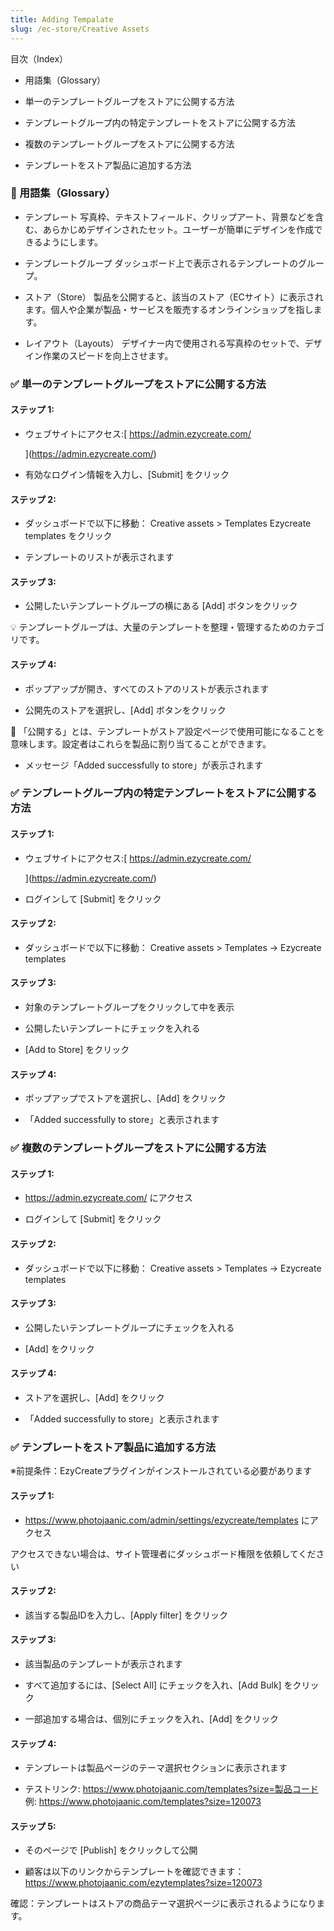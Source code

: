 ```yaml
---
title: Adding Tempalate
slug: /ec-store/Creative Assets
---
```


目次（Index）

* 用語集（Glossary）


* 単一のテンプレートグループをストアに公開する方法


* テンプレートグループ内の特定テンプレートをストアに公開する方法


* 複数のテンプレートグループをストアに公開する方法


* テンプレートをストア製品に追加する方法







### 📖 用語集（Glossary）

* テンプレート
   写真枠、テキストフィールド、クリップアート、背景などを含む、あらかじめデザインされたセット。ユーザーが簡単にデザインを作成できるようにします。


* テンプレートグループ
   ダッシュボード上で表示されるテンプレートのグループ。


* ストア（Store）
   製品を公開すると、該当のストア（ECサイト）に表示されます。個人や企業が製品・サービスを販売するオンラインショップを指します。


* レイアウト（Layouts）
   デザイナー内で使用される写真枠のセットで、デザイン作業のスピードを向上させます。







### ✅ 単一のテンプレートグループをストアに公開する方法

#### ステップ 1:

* ウェブサイトにアクセス:[ https://admin.ezycreate.com/

  ](https://admin.ezycreate.com/)
* 有効なログイン情報を入力し、\[Submit] をクリック



#### ステップ 2:

* ダッシュボードで以下に移動：
   Creative assets > Templates
   Ezycreate templates をクリック


* テンプレートのリストが表示されます



#### ステップ 3:

* 公開したいテンプレートグループの横にある \[Add] ボタンをクリック



💡 テンプレートグループは、大量のテンプレートを整理・管理するためのカテゴリです。

#### ステップ 4:

* ポップアップが開き、すべてのストアのリストが表示されます


* 公開先のストアを選択し、\[Add] ボタンをクリック



📝 「公開する」とは、テンプレートがストア設定ページで使用可能になることを意味します。設定者はこれらを製品に割り当てることができます。

* メッセージ「Added successfully to store」が表示されます







### ✅ テンプレートグループ内の特定テンプレートをストアに公開する方法

#### ステップ 1:

* ウェブサイトにアクセス:[ https://admin.ezycreate.com/

  ](https://admin.ezycreate.com/)
* ログインして \[Submit] をクリック



#### ステップ 2:

* ダッシュボードで以下に移動：
   Creative assets > Templates → Ezycreate templates



#### ステップ 3:

* 対象のテンプレートグループをクリックして中を表示


* 公開したいテンプレートにチェックを入れる


* \[Add to Store] をクリック



#### ステップ 4:

* ポップアップでストアを選択し、\[Add] をクリック


* 「Added successfully to store」と表示されます







### ✅ 複数のテンプレートグループをストアに公開する方法

#### ステップ 1:

* <https://admin.ezycreate.com/> にアクセス


* ログインして \[Submit] をクリック



#### ステップ 2:

* ダッシュボードで以下に移動：
   Creative assets > Templates → Ezycreate templates



#### ステップ 3:

* 公開したいテンプレートグループにチェックを入れる


* \[Add] をクリック



#### ステップ 4:

* ストアを選択し、\[Add] をクリック


* 「Added successfully to store」と表示されます







### ✅ テンプレートをストア製品に追加する方法

※前提条件：EzyCreateプラグインがインストールされている必要があります

#### ステップ 1:

* <https://www.photojaanic.com/admin/settings/ezycreate/templates> にアクセス



アクセスできない場合は、サイト管理者にダッシュボード権限を依頼してください

#### ステップ 2:

* 該当する製品IDを入力し、\[Apply filter] をクリック



#### ステップ 3:

* 該当製品のテンプレートが表示されます


* すべて追加するには、\[Select All] にチェックを入れ、\[Add Bulk] をクリック


* 一部追加する場合は、個別にチェックを入れ、\[Add] をクリック



#### ステップ 4:

* テンプレートは製品ページのテーマ選択セクションに表示されます


* テストリンク: https://www.photojaanic.com/templates?size=製品コード
   例: https://www.photojaanic.com/templates?size=120073



#### ステップ 5:

* そのページで \[Publish] をクリックして公開


* 顧客は以下のリンクからテンプレートを確認できます：
   https://www.photojaanic.com/ezytemplates?size=120073

確認：テンプレートはストアの商品テーマ選択ページに表示されるようになります。
